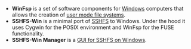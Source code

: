 

* **WinFsp** is a set of software components for <u>Windows</u> computers that allows the creation of <u>user mode file systems</u>.
* **SSHFS-Win** is a minimal port of <u>SSHFS</u> to Windows. Under the hood it uses Cygwin for the POSIX environment and WinFsp for the FUSE functionality.
* **SSHFS-Win Manager** is a <u>GUI for SSHFS on Windows</u>.


